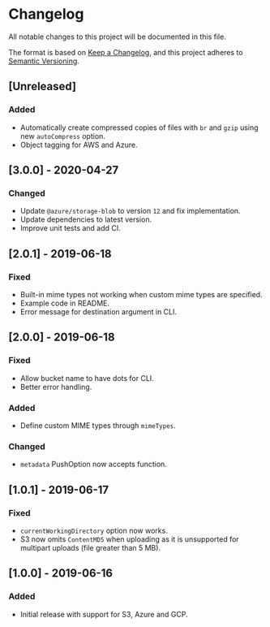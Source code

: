 # Changelog

All notable changes to this project will be documented in this file.

The format is based on [Keep a Changelog](https://keepachangelog.com/en/1.0.0/),
and this project adheres to [Semantic Versioning](https://semver.org/spec/v2.0.0.html).

## [Unreleased]

### Added

- Automatically create compressed copies of files with `br` and `gzip` using new `autoCompress` option.
- Object tagging for AWS and Azure.

## [3.0.0] - 2020-04-27

### Changed

- Update `@azure/storage-blob` to version `12` and fix implementation.
- Update dependencies to latest version.
- Improve unit tests and add CI.

## [2.0.1] - 2019-06-18

### Fixed

- Built-in mime types not working when custom mime types are specified.
- Example code in README.
- Error message for destination argument in CLI.

## [2.0.0] - 2019-06-18

### Fixed

- Allow bucket name to have dots for CLI.
- Better error handling.

### Added

- Define custom MIME types through `mimeTypes`.

### Changed

- `metadata` PushOption now accepts function.

## [1.0.1] - 2019-06-17

### Fixed

- `currentWorkingDirectory` option now works.
- S3 now omits `ContentMD5` when uploading as it is unsupported for multipart uploads (file greater than 5 MB).

## [1.0.0] - 2019-06-16

### Added

- Initial release with support for S3, Azure and GCP.
